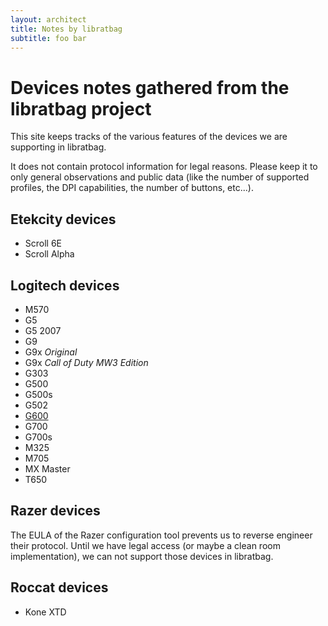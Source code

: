 ```yaml
---
layout: architect
title: Notes by libratbag
subtitle: foo bar
---
```


# Devices notes gathered from the libratbag project

This site keeps tracks of the various features of the devices we are supporting
in libratbag.

It does not contain protocol information for legal reasons.
Please keep it to only general observations and public data (like the number of
supported profiles, the DPI capabilities, the number of buttons, etc...).

## Etekcity devices
- Scroll 6E
- Scroll Alpha

## Logitech devices
- M570
- G5
- G5 2007
- G9
- G9x _Original_
- G9x _Call of Duty MW3 Edition_
- G303
- G500
- G500s
- G502
- [G600](G600.html)
- G700
- G700s
- M325
- M705
- MX Master
- T650

## Razer devices
The EULA of the Razer configuration tool prevents us to reverse engineer their
protocol. Until we have legal access (or maybe a clean room implementation), we
can not support those devices in libratbag.

## Roccat devices
- Kone XTD
